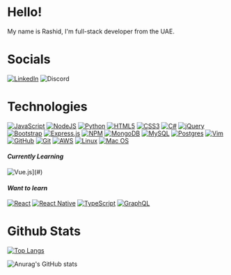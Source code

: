 # Hello!
My name is Rashid, I'm full-stack developer from the UAE. <img src="https://hatscripts.github.io/circle-flags/flags/ae.svg" width="14">

# Socials
<a href="https://www.linkedin.com/in/rashidalawadhi/">![LinkedIn](https://img.shields.io/badge/linkedin-%230077B5.svg?style=for-the-badge&logo=linkedin&logoColor=white)</a>
![Discord](https://img.shields.io/badge/BUGA-0001-%237289DA.svg?style=for-the-badge&logo=discord&logoColor=white)

# Technologies
[![JavaScript](https://img.shields.io/badge/javascript-%23323330.svg?style=for-the-badge&logo=javascript&logoColor=%23F7DF1E)](javascript:;)
[![NodeJS](https://img.shields.io/badge/node.js-6DA55F?style=for-the-badge&logo=node.js&logoColor=white)](#)
[![Python](https://img.shields.io/badge/python-3670A0?style=for-the-badge&logo=python&logoColor=ffdd54)](#)
[![HTML5](https://img.shields.io/badge/html5-%23E34F26.svg?style=for-the-badge&logo=html5&logoColor=white)](#)
[![CSS3](https://img.shields.io/badge/css3-%231572B6.svg?style=for-the-badge&logo=css3&logoColor=white)](#)
[![C#](https://img.shields.io/badge/c%23-%23239120.svg?style=for-the-badge&logo=c-sharp&logoColor=white)](#)
[![jQuery](https://img.shields.io/badge/jquery-%230769AD.svg?style=for-the-badge&logo=jquery&logoColor=white)](#)
[![Bootstrap](https://img.shields.io/badge/bootstrap-%23563D7C.svg?style=for-the-badge&logo=bootstrap&logoColor=white)](#)
[![Express.js](https://img.shields.io/badge/express.js-%23404d59.svg?style=for-the-badge&logo=express&logoColor=%2361DAFB)](#)
[![NPM](https://img.shields.io/badge/NPM-%23000000.svg?style=for-the-badge&logo=npm&logoColor=white)](#)
[![MongoDB](https://img.shields.io/badge/MongoDB-%234ea94b.svg?style=for-the-badge&logo=mongodb&logoColor=white)](#)
[![MySQL](https://img.shields.io/badge/mysql-%2300f.svg?style=for-the-badge&logo=mysql&logoColor=white)](#)
[![Postgres](https://img.shields.io/badge/postgres-%23316192.svg?style=for-the-badge&logo=postgresql&logoColor=white)](#)
[![Vim](https://img.shields.io/badge/VIM-%2311AB00.svg?style=for-the-badge&logo=vim&logoColor=white)](#)
[![GitHub](https://img.shields.io/badge/github-%23121011.svg?style=for-the-badge&logo=github&logoColor=white)](#)
[![Git](https://img.shields.io/badge/git-%23F05033.svg?style=for-the-badge&logo=git&logoColor=white)](#)
[![AWS](https://img.shields.io/badge/AWS-%23FF9900.svg?style=for-the-badge&logo=amazon-aws&logoColor=white)](#)
[![Linux](https://img.shields.io/badge/Linux-FCC624?style=for-the-badge&logo=linux&logoColor=black)](#)
[![Mac OS](https://img.shields.io/badge/mac%20os-000000?style=for-the-badge&logo=macos&logoColor=F0F0F0)](#)

#### *Currently Learning*
![Vue.js](https://img.shields.io/badge/vuejs-%2335495e.svg?style=for-the-badge&logo=vuedotjs&logoColor=%234FC08D)](#)

#### *Want to learn*
[![React](https://img.shields.io/badge/react-%2320232a.svg?style=for-the-badge&logo=react&logoColor=%2361DAFB)](#)
[![React Native](https://img.shields.io/badge/react_native-%2320232a.svg?style=for-the-badge&logo=react&logoColor=%2361DAFB)](#)
[![TypeScript](https://img.shields.io/badge/typescript-%23007ACC.svg?style=for-the-badge&logo=typescript&logoColor=white)](#)
[![GraphQL](https://img.shields.io/badge/-GraphQL-E10098?style=for-the-badge&logo=graphql&logoColor=white)](#)

# Github Stats
[![Top Langs](https://github-readme-stats.vercel.app/api/top-langs/?username=thedepresseddeveloper&layout=compact)](https://github.com/anuraghazra/github-readme-stats)

![Anurag's GitHub stats](https://github-readme-stats.vercel.app/api?username=thedepresseddeveloper&show_icons=true&theme=default)

